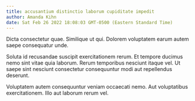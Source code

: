 ```yaml
---
title: accusantium distinctio laborum cupiditate impedit
author: Amanda Kihn
date: Sat Feb 26 2022 18:08:03 GMT-0500 (Eastern Standard Time)
---
```

Dicta consectetur quae. Similique ut qui. Dolorem voluptatem earum autem saepe consequatur unde.

 Soluta id recusandae suscipit exercitationem rerum. Et tempore ducimus nemo sint vitae quia laborum. Rerum temporibus nesciunt itaque vel. Ut saepe sint nesciunt consectetur consequuntur modi aut repellendus deserunt.

 Voluptatem autem consequuntur veniam occaecati nemo. Aut voluptatibus exercitationem. Illo aut laborum rerum vel.